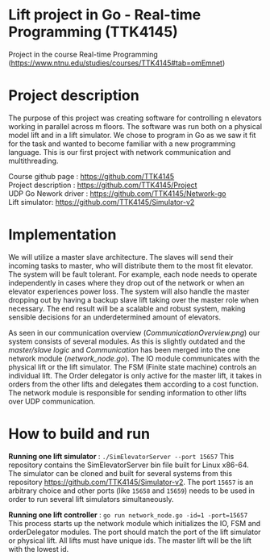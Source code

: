 # Lift project in Go - Real-time Programming (TTK4145)
Project in the course Real-time Programming (https://www.ntnu.edu/studies/courses/TTK4145#tab=omEmnet)

# Project description
The purpose of this project was creating software for controlling n elevators working in parallel across m floors. The software was run both on a physical model lift and in a lift simulator. We chose to program in Go as we saw it fit for the task and wanted to become familiar with a new programming language. This is our first project with network communication and multithreading. 

Course github page : https://github.com/TTK4145 <br/>
Project description : https://github.com/TTK4145/Project <br/>
UDP Go Nework driver : https://github.com/TTK4145/Network-go <br/>
Lift simulator: https://github.com/TTK4145/Simulator-v2 <br/>

# Implementation
We will utilize a master slave architecture. The slaves will send their incoming tasks to master, who will distribute them to the most fit elevator. The system will be fault tolerant. For example, each node needs to operate independently in cases where they drop out of the network or when an elevator experiences power loss. The system will also handle the master dropping out by having a backup slave lift taking over the master role when necessary. The end result will be a scalable and robust system, making sensible decisions for an underdetermined amount of elevators.

As seen in our communication overview (*CommunicationOverview.png*) our system consists of several modules. As this is slightly outdated and the *master/slave logic* and *Communication* has been merged into the one network module (*network_node.go*). The IO module communicates with the physical lift or the lift simulator. The FSM (Finite state machine) controls an individual lift. The Order delegator is only active for the master lift, it takes in orders from the other lifts and delegates them according to a cost function. The network module is responsible for sending information to other lifts over UDP communication. 

# How to build and run

**Running one lift simulator** : `./SimElevatorServer --port 15657`
This repository contains the SimElevatorServer bin file built for Linux x86-64. The simulator can be cloned and built for several systems from this repository https://github.com/TTK4145/Simulator-v2. The port `15657` is an arbitrary choice and other ports (like `15658` and `15659`) needs to be used in order to run several lift simulators simultaneously. 

**Running one lift controller** : `go run network_node.go -id=1 -port=15657`
This process starts up the network module which initializes the IO, FSM and orderDelegator modules. The port should match the port of the lift simulator or physical lift. All lifts must have unique ids. The master lift will be the lift with the lowest id. 
